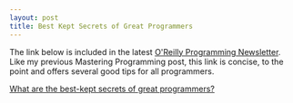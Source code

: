 ```yaml
---
layout: post
title: Best Kept Secrets of Great Programmers
---
```


The link below is included in the latest 
[O'Reilly Programming Newsletter](http://post.oreilly.com/form/oreilly/viewhtml/9z1zup38l4cgoqvnqgrbjcg2qu1b2jq1ccvdlr8jffg?imm_mid=0e4b07&cmp=em-prog-na-na-newsltr_20160611).
Like my previous Mastering Programming post, this link is concise, to the point and offers
several good tips for all programmers.

[What are the best-kept secrets of great programmers?](https://www.quora.com/What-are-the-best-kept-secrets-of-great-programmers/answer/Jens-Rantil)